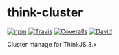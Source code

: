 # think-cluster

[![npm](https://img.shields.io/npm/v/think-cluster.svg?style=flat-square)]()
[![Travis](https://img.shields.io/travis/thinkjs/think-cluster.svg?style=flat-square)]()
[![Coveralls](https://img.shields.io/coveralls/thinkjs/think-cluster/master.svg?style=flat-square)]()
[![David](https://img.shields.io/david/thinkjs/think-cluster.svg?style=flat-square)]()


Cluster manage for ThinkJS 3.x

